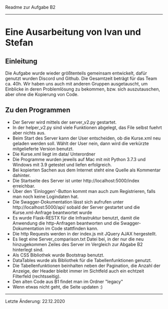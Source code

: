 Readme zur Aufgabe B2

---

Eine Ausarbeitung von Ivan und Stefan
===============================================

Einleitung
--------
Die Aufgabe wurde wieder größtenteils gemeinsam entwickelt, dafür genutzt wurden Discord und Github. Die Gesamtzeit beträgt für das Team ca. 40h.
Wir haben uns auch mit anderen Gruppen ausgetauscht, um Einblicke in deren Problemlösung zu bekommen, bzw. sich auszutauschen, aber ohne die Kopierung von Code.

Zu den Programmen
--------
- Der Server wird mittels der server_v2.py gestartet.
- In der helper_v2.py sind viele Funktionen abgelegt, das File selbst fuehrt aber nichts aus.
- Beim Start des Server kann der User entscheiden, ob die Kurse.xml neu geladen werden soll. Wählt der User nein, dann wird die verkürzte mitgelieferte Version benutzt.
- Die Kurse.xml liegt im data/ Unterordner
- Die Programme wurden jeweils auf Mac mit mit Python 3.7.3 und Windows mit 3.9 getestet und liefen erfolgreich.
- Bei kopierten Sachen aus dem Internet steht eine Quelle als Kommentar dahinter.
- Die Startseite des Server ist unter http://localhost:5000/index erreichbar.
- Über den 'Einloggen'-Button kommt man auch zum Registrieren, falls man noch keine Logindaten hat.
- Die Swagger-Dokumentation lässt sich aufrufen unter http://localhost:5000/api/ sobald der Server gestartet und die Kurse.xml-Anfrage beantwortet wurde
- Es wurde Flask-RESTX für die Infrastruktur benutzt, damit die Anwendung die http-Anfragen beantworten und die Swagger-Dokumentation im Code stattfinden kann.
- Die http Requests werden in der index.js mit JQuery AJAX hergestellt.
- Es liegt eine Server_comparison.txt Datei bei, in der nur die neu hinzugekommen Zeiles des Server im Vergleich zur Abgabe B2 hinterlegt sind.
- Als CSS Bibliothek wurde Bootstrap benutzt.
- DataTables wurde als Bibliothek für die Tabellenfunktionen genutzt.
- Die Tabellenfunktionen beinhalten neben der Pagination, die Anzahl der Anzeige, der Header bleibt immer im Sichtfeld auch ein echtzeit Filterfeld (rechtsseitig).
- Den alten Code aus B1 findet man im Ordner "legacy"
- Wenn etwas nicht geht, die Seite updaten :)

---
Letzte Änderung: 22.12.2020
